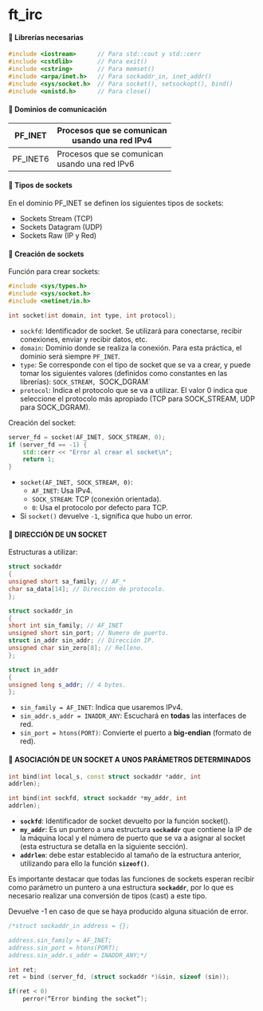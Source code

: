# ft_irc

#### **📌 Librerías necesarias**
```c++
#include <iostream>      // Para std::cout y std::cerr
#include <cstdlib>       // Para exit()
#include <cstring>       // Para memset()
#include <arpa/inet.h>   // Para sockaddr_in, inet_addr()
#include <sys/socket.h>  // Para socket(), setsockopt(), bind()
#include <unistd.h>      // Para close()
```

#### 📌 Dominios de comunicación

| PF_INET  | Procesos que se comunican<br>usando una red IPv4 |
| -------- | ------------------------------------------------ |
| PF_INET6 | Procesos que se comunican<br>usando una red IPv6 |
#### 📌 Tipos de sockets

En el dominio PF_INET se definen los siguientes tipos de sockets:
- Sockets Stream (TCP)
- Sockets Datagram (UDP)
- Sockets Raw (IP y Red)

#### 📌 Creación de sockets
Función para crear sockets:
```c++
#include <sys/types.h>
#include <sys/socket.h>
#include <netinet/in.h>

int socket(int domain, int type, int protocol);
```
- `sockfd`: Identificador de socket. Se utilizará para conectarse, recibir
conexiones, enviar y recibir datos, etc.
- `domain`: Dominio donde se realiza la conexión. Para esta práctica, el dominio
será siempre `PF_INET`.
- `type`: Se corresponde con el tipo de socket que se va a crear, y puede tomar los
siguientes valores (definidos como constantes en las librerías): `SOCK_STREAM,
`SOCK_DGRAM`
- `protocol`: Indica el protocolo que se va a utilizar. El valor 0 indica que
seleccione el protocolo más apropiado (TCP para SOCK_STREAM, UDP para
SOCK_DGRAM).

Creación del socket:
```c++
server_fd = socket(AF_INET, SOCK_STREAM, 0);
if (server_fd == -1) {
    std::cerr << "Error al crear el socket\n";
    return 1;
}
```

- `socket(AF_INET, SOCK_STREAM, 0)`:
    - `AF_INET`: Usa IPv4.
    - `SOCK_STREAM`: TCP (conexión orientada).
    - `0`: Usa el protocolo por defecto para TCP.
- Si `socket()` devuelve `-1`, significa que hubo un error.

#### 📌 DIRECCIÓN DE UN SOCKET

Estructuras a utilizar:
```c++
struct sockaddr
{
unsigned short sa_family; // AF_*
char sa_data[14]; // Dirección de protocolo.
};

struct sockaddr_in
{
short int sin_family; // AF_INET
unsigned short sin_port; // Numero de puerto.
struct in_addr sin_addr; // Dirección IP.
unsigned char sin_zero[8]; // Relleno.
};

struct in_addr
{
unsigned long s_addr; // 4 bytes.
};
```

- `sin_family = AF_INET`: Indica que usaremos IPv4.
- `sin_addr.s_addr = INADDR_ANY`: Escuchará en **todas** las interfaces de red.
- `sin_port = htons(PORT)`: Convierte el puerto a **big-endian** (formato de red).


#### 📌 ASOCIACIÓN DE UN SOCKET A UNOS PARÁMETROS DETERMINADOS

```c++
int bind(int local_s, const struct sockaddr *addr, int
addrlen);

int bind(int sockfd, struct sockaddr *my_addr, int
addrlen);
```
- **`sockfd`**: Identificador de socket devuelto por la función socket().
- **`my_addr`**: Es un puntero a una estructura **`sockaddr`** que contiene la IP de la
máquina local y el número de puerto que se va a asignar al socket (esta
estructura se detalla en la siguiente sección).
- **`addrlen`**: debe estar establecido al tamaño de la estructura anterior, utilizando
para ello la función **`sizeof()`**.

Es importante destacar que todas las funciones de sockets esperan recibir como
parámetro un puntero a una estructura **`sockaddr`**, por lo que es necesario realizar una
conversión de tipos (cast) a este tipo.

Devuelve -1 en caso de que se haya producido alguna situación de error.

```c++
/*struct sockaddr_in address = {};

address.sin_family = AF_INET;
address.sin_port = htons(PORT);
address.sin_addr.s_addr = INADDR_ANY;*/

int ret;
ret = bind (server_fd, (struct sockaddr *)&sin, sizeof (sin));

if(ret < 0)
	perror(“Error binding the socket”);
```
